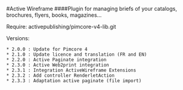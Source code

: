 #Active Wireframe
####Plugin for managing briefs of your catalogs, brochures, flyers, books, magazines...

Require: activepublishing/pimcore-v4-lib.git

Versions:

    * 2.0.0 : Update for Pimcore 4
    * 2.1.0 : Update licence and translation (FR and EN)
    * 2.2.0 : Active Paginate integration 
    * 2.3.0 : Active Web2print integration 
    * 2.3.1 : Integration ActiveWireframe Extensions
    * 2.3.2 : Add controller RenderletAction
    * 2.3.3 : Adaptation active paginate (file import)